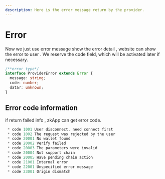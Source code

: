 ```yaml
---
description: Here is the error message return by the provider.
---
```


# Error

Now we just use error message show the error detail , website can show the error to user . We reserve the code field, which will be activated later if necessary.

```typescript
/**error type*/
interface ProviderError extends Error {
  message: string;
  code: number;
  data?: unknown;
}
```

## Error code information

if return failed info , zkApp can get error code.

```typescript
 * code 1001 User disconnect, need connect first
 * code 1002 The request was rejected by the user
 * code 20001 No wallet found
 * code 20002 Verify failed
 * code 20003 The parameters were invalid
 * code 20004 Not support chain
 * code 20005 Have pending chain action
 * code 21001 Internal error
 * code 22001 Unspecified error message
 * code 23001 Origin dismatch
```
